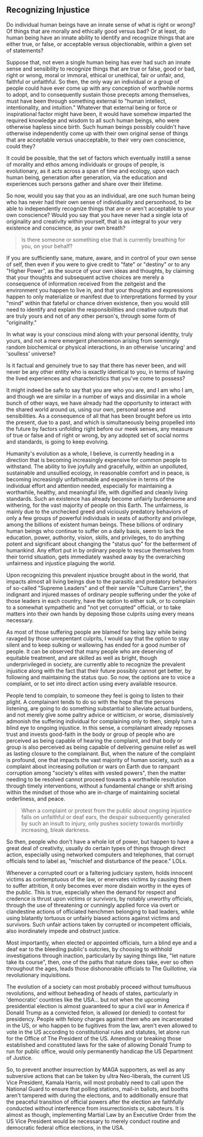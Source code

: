 ## Recognizing Injustice

Do individual human beings have an innate sense of what is right or wrong? Of things that are morally and ethically good versus bad? Or at least, do human being have an innate ability to identify and recognize things that are either true, or false, or acceptable versus objectionable, within a given set of statements?  

Suppose that, not even a single human being has ever had such an innate sense and sensibility to recognize things that are true or false, good or bad, right or wrong, moral or immoral, ethical or unethical, fair or unfair, and, faithful or unfaithful. So then, the only way an individual or a group of people could have ever come up with any conception of worthwhile norms to adopt, and to consequently sustain those precepts among themselves, must have been through something external to "human intellect, intentionality, and intuition." Whatever that external being or force or inspirational factor might have been, it would have somehow imparted the required knowledge and wisdom to all such human beings, who were otherwise hapless since birth. Such human beings possibly couldn't have otherwise independently come up with their own original sense of things that are acceptable versus unacceptable, to their very own conscience, could they? 

It could be possible, that the set of factors which eventually instill a sense of morality and ethos among individuals or groups of people, is evolutionary, as it acts across a span of time and ecology, upon each human being, generation after generation, via the education and experiences such persons gather and share over their lifetime. 

So now, would you say that you as an individual, are one such human being who has never had their own sense of individuality and personhood, to be able to independently recognize things that are or aren't acceptable to your own conscience? Would you say that you have never had a single iota of originality and creativity within yourself, that is as integral to your very existence and conscience, as your own breath? 

>Is there someone or something else that is currently breathing for you, on your behalf? 

If you are sufficiently sane, mature, aware, and in control of your own sense of self, then even if you were to give credit to "fate" or "destiny" or to any "Higher Power", as the source of your own ideas and thoughts, by claiming that your thoughts and subsequent active choices are merely a consequence of information received from the zeitgeist and the environment you happen to live in, and that your thoughts and expressions happen to only materialize or manifest due to interpretations formed by your "mind" within that fateful or chance driven existence, then you would still need to identify and explain the responsibilities and creative outputs that are truly yours and not of any other person's, through some form of "originality." 

In what way is your conscious mind along with your personal identity, truly yours, and not a mere emergent phenomenon arising from seemingly random biochemical or physical interactions, in an otherwise 'uncaring' and 'soulless' universe? 

Is it factual and genuinely true to say that there has never been, and will never be any other entity who is exactly identical to you, in terms of having the lived experiences and characteristics that you've come to possess? 

It might indeed be safe to say that you are who you are, and I am who I am, and though we are similar in a number of ways and dissimilar in a whole bunch of other ways, we have already had the opportunity to interact with the shared world around us, using our own, personal sense and sensibilities. As a consequence of all that has been brought before us into the present, due to a past, and which is simultaneously being propelled into the future by factors unfolding right before our meek senses, any measure of true or false and of right or wrong, by any adopted set of social norms and standards, is going to keep evolving. 

Humanity's evolution as a whole, I believe, is currently heading in a direction that is becoming increasingly expensive for common people to withstand. The ability to live joyfully and gracefully, within an unpolluted, sustainable and unsullied ecology, in reasonable comfort and in peace, is becoming increasingly unfathomable and expensive in terms of the individual effort and attention needed, especially for maintaining a worthwhile, healthy, and meaningful life, with dignified and cleanly living standards. Such an existence has already become unfairly burdensome and withering, for the vast majority of people on this Earth. The unfairness, is mainly due to the unchecked greed and viciously predatory behaviors of only a few groups of powerful individuals in seats of authority and privilege, among the billions of existent human beings. These billions of ordinary human beings who continue to suffer on a daily basis, seem to lack the education, power, authority, vision, skills, and privileges, to do anything potent and significant about changing the "status quo" for the betterment of humankind. Any effort put in by ordinary people to rescue themselves from their torrid situation, gets immediately washed away by the overarching unfairness and injustice plaguing the world.  

Upon recognizing this prevalent injustice brought about in the world, that impacts almost all living beings due to the parasitic and predatory behaviors of so-called "Supreme Leaders" and of their servile "Culture Carriers", the indignant and injured masses of ordinary people suffering under the yoke of those leaders in each country, have the option to either sulk, or to complain to a somewhat sympathetic and "not yet corrupted" official, or to take matters into their own hands by deposing those culprits using every means necessary. 

As most of those suffering people are blamed for being lazy while being ravaged by those unrepentant culprits, I would say that the option to stay silent and to keep sulking or wallowing has ended for a good number of people. It can be observed that many people who are deserving of equitable treatment, and are skilled as well as bright, though underprivileged in society, are currently able to recognize the prevalent injustice along with the fact that their future possibly cannot get better, by following and maintaining the status quo. So now, the options are to voice a complaint, or to set into direct action using every available resource. 

People tend to complain, to someone they feel is going to listen to their plight. A complainant tends to do so with the hope that the persons listening, are going to do something substantial to alleviate actual burdens, and not merely give some paltry advice or witticism, or worse, dismissively admonish the suffering individual for complaining only to then, simply turn a blind eye to ongoing injustice. In this sense, a complainant already reposes trust and invests good-faith in the body or group of people who are perceived as being capable of hearing the complaint, and that body or group is also perceived as being capable of delivering genuine relief as well as lasting closure to the complainant. But, when the nature of the complaint is profound, one that impacts the vast majority of human society, such as a complaint about increasing pollution or wars on Earth due to rampant corruption among "society's elites with vested powers", then the matter needing to be resolved cannot proceed towards a worthwhile resolution through timely interventions, without a fundamental change or shift arising within the mindset of those who are in-charge of maintaining societal orderliness, and peace. 

>When a complaint or protest from the public about ongoing injustice falls on unfaithful or deaf ears, the despair subsequently generated by such an insult to injury, only pushes society towards morbidly increasing, bleak darkness. 

So then, people who don't have a whole lot of power, but happen to have a great deal of creativity, usually do certain types of things through direct action, especially using networked computers and telephones, that corrupt officials tend to label as, "mischief and disturbance of the peace." LOLs.

Whenever a corrupted court or a faltering judiciary system, holds innocent victims as contemptuous of the law, or enervates victims by causing them to suffer attrition, it only becomes ever more disdain worthy in the eyes of the public. This is true, especially when the demand for respect and credence is thrust upon victims or survivors, by notably unworthy officials, through the use of threatening or cunningly applied force via overt or clandestine actions of officiated henchmen belonging to bad leaders, while using blatantly tortuous or unfairly biased actions against victims and survivors. Such unfair actions taken by corrupted or incompetent officials, also inordinately impede and obstruct justice.  

Most importantly, when elected or appointed officials, turn a blind eye and a deaf ear to the bleeding public's outcries, by choosing to withhold investigations through inaction, particularly by saying things like, "let nature take its course", then, one of the paths that nature does take, ever so often throughout the ages, leads those dishonorable officials to The Guillotine, via revolutionary inquisitions. 
   
The evolution of a society can most probably proceed without tumultuous revolutions, and without beheading of heads of states, particularly in 'democratic' countries like the USA... but not when the upcoming presidential election is almost guaranteed to spur a civil war in America if Donald Trump as a convicted felon, is allowed (or denied) to contest for presidency. People with felony charges against them who are incarcerated in the US, or who happen to be fugitives from the law, aren't even allowed to vote in the US according to constitutional rules and statutes, let alone run for the Office of The President of the US. Amending or breaking those established and constituted laws for the sake of allowing Donald Trump to run for public office, would only permanently handicap the US Department of Justice.  

So, to prevent another insurrection by MAGA supporters, as well as any subversive actions that can be taken by ultra Neo-liberals, the current US Vice President, Kamala Harris, will most probably need to call upon the National Guard to ensure that polling stations, mail-in ballots, and booths aren't tampered with during the elections, and to additionally ensure that the peaceful transition of official powers after the election are faithfully conducted without interference from insurrectionists or, saboteurs. It is almost as though, implementing Martial Law by an Executive Order from the US Vice President would be necessary to merely conduct routine and democratic federal office elections, in the USA. 